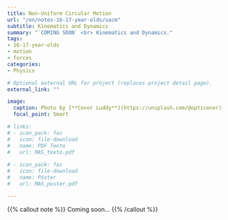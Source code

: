 ```yaml
---
title: Non-Uniform Circular Motion
url: "/en/notes-16-17-year-olds/uacm"
subtitle: Kinematics and Dynamics
summary: "`COMING SOON` <br> Kinematics and Dynamics."
tags:
- 16-17-year-olds
- motion
- forces
categories:
- Physics

# Optional external URL for project (replaces project detail page).
external_link: ""

image:
  caption: Photo by [**Conor Luddy**](https://unsplash.com/@opticonor) on [Unsplash](https://unsplash.com)
  focal_point: Smart

# links:
# - icon_pack: fas
#   icon: file-download
#   name: PDF Texto
#   url: MAS_texto.pdf
  
# - icon_pack: fas
#   icon: file-download
#   name: Póster
#   url: MAS_poster.pdf

---
```


{{% callout note %}}
Coming soon...
{{% /callout %}}
